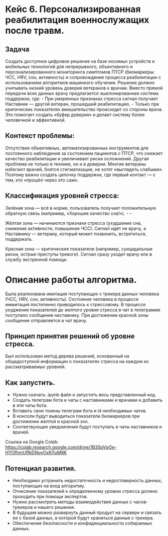 # Кейс 6. Персонализированная реабилитация военнослужащих после травм. 
## Задача
Создать доступное цифровое решение на базе носимых устройств и мобильных 
технологий для непрерывного, объективного и персонализированного мониторинга 
симптомов ПТСР (биомаркеры: ЧСС, HRV, сон, активность) и сопровождения процесса 
реабилитации с использованием алгоритмов машинного обучения. 
Решение должно учитывать низкий уровень доверия ветеранов к врачам. Вместо прямой 
передачи всех данных врачу предлагается эшелонированная система поддержки, где: - 
При умеренных признаках стресса сигнал получает Наставник — другой ветеран, 
прошедший реабилитацию. - 
Только при критических показателях вмешательство происходит со стороны врача. 
Это помогает создать «буфер доверия» и делает систему более человечной и эффективной.

## Контекст проблемы: 
Отсутствие объективных, автоматизированных инструментов для постоянного наблюдения 
за состоянием пациентов с ПТСР, что снижает качество реабилитации и увеличивает 
риски осложнений. Другая проблема не только в технике, но и в доверии. Многие 
ветераны избегают врачей, боятся стигматизации, не хотят «выглядеть слабыми». Поэтому 
важно создать цепочку поддержки, где первый контакт — с тем, кто «прошёл через это 
сам».

## Классификация уровней стресса:
Зелёная зона — всё в норме, пользователь получает положительную 
обратную связь (например, «Хорошее качество сна!»). - - 

Жёлтая зона — начинаются признаки стресса (ухудшение сна, снижение 
активности, повышение ЧСС). Сигнал идёт не врачу, а Наставнику — 
ветерану, который может позвонить, встретиться, поддержать. 

Красная зона — критические показатели (например, суицидальные риски, 
острые приступы тревоги). Сигнал сразу уходит врачу или в службу 
экстренной помощи.

# Описание работы алгоритма.
Была реализована имитация поступающих с трекера данных человека (ЧСС, HRV, сон, активность). Состояние человека в процессе иммитация постепенно приводилось к стрессовому. В процессе ухуджения показателей до желтого уровня стресса в чат в телеграмме поступало сообщение наставнику. При достижении красной зоны сообщение отправляется в чат врачу.

## Принцип принятия решений об уровне стресса.
Был использован метод дерева решений, основанный на общедоступной информации о показателях стресса на каждом из рассматриваемых уровней.

## Как запустить.
- Нужно скачать .ipynb файл и запустить весь представленный код.
- Создать телеграм бота и чаты с наставниками и врачами и добавить в эти чаты бота.
- Вставить свои токены телеграм бота и id необходимых чатов.
- В консоли будут выводиться показатели биомаркеров при достижении желтой и красной зон.
- Соответвующие уведомления будут поступать в чаты наставников и врачей.


Ссылка на Google Colab: https://colab.research.google.com/drive/1B3SpVpOe-HYOfhmUffkDNoyOxKl1uM8K

## Потенциал развития.
- Необходимо устранить недостаточность и недостоверность данных, поступающих на вход алгоритму.
- Отнесение показателей к определенному уровню стресса должно проходить при помощи экспертов.
- Нужно рассмотреть методы взаимодействия данных с часов-трекеров и нашего решения.
- В будущем можно развернуть данный продукт на сервере и связать ее с базой данных, в которой будут храниться данные с трекера.
- Обеспечение безопасности и конфиденциальности собираемых данных.  
